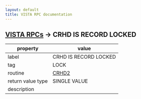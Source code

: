 ```yaml
---
layout: default
title: VISTA RPC documentation
---
```




## [VISTA RPCs](TableOfContent.md) &#8594; CRHD IS RECORD LOCKED 

 property | value 
--- | --- 
 label | CRHD IS RECORD LOCKED
 tag | LOCK
 routine | [CRHD2](http://code.osehra.org/dox/Routine_CRHD2_source.html)
 return value type | SINGLE VALUE
 description | 